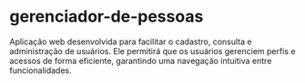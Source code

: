 # gerenciador-de-pessoas
Aplicação web desenvolvida para facilitar o cadastro, consulta e administração de usuários. Ele permitirá que os usuários gerenciem perfis e acessos de forma eficiente, garantindo uma navegação intuitiva entre funcionalidades.
